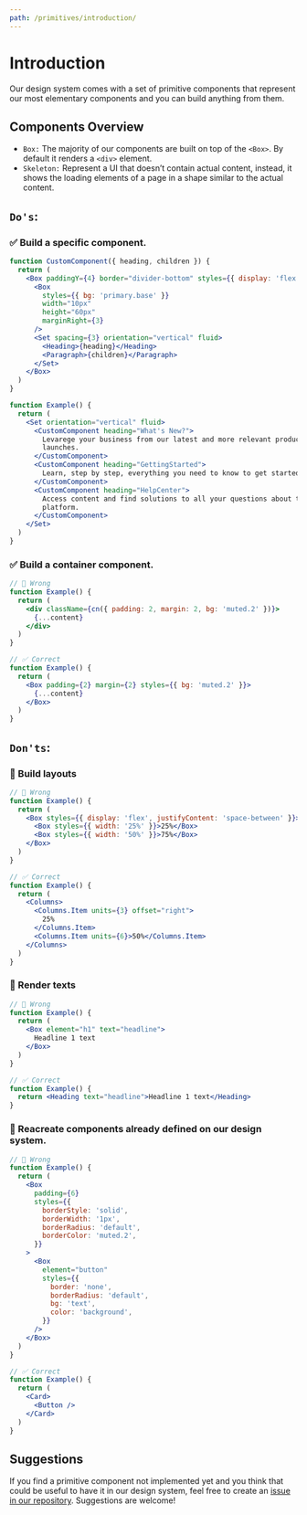 ```yaml
---
path: /primitives/introduction/
---
```


# Introduction

Our design system comes with a set of primitive components that represent our most elementary components and you can build anything from them.

## Components Overview

- `Box:` The majority of our components are built on top of the `<Box>`. By default it renders a `<div>` element.
- `Skeleton:` Represent a UI that doesn’t contain actual content, instead, it shows the loading elements of a page in a shape similar to the actual content.

## `Do's`:

### ✅ Build a specific component.

```jsx static
function CustomComponent({ heading, children }) {
  return (
    <Box paddingY={4} border="divider-bottom" styles={{ display: 'flex' }}>
      <Box
        styles={{ bg: 'primary.base' }}
        width="10px"
        height="60px"
        marginRight={3}
      />
      <Set spacing={3} orientation="vertical" fluid>
        <Heading>{heading}</Heading>
        <Paragraph>{children}</Paragraph>
      </Set>
    </Box>
  )
}

function Example() {
  return (
    <Set orientation="vertical" fluid>
      <CustomComponent heading="What's New?">
        Levarege your business from our latest and more relevant product
        launches.
      </CustomComponent>
      <CustomComponent heading="GettingStarted">
        Learn, step by step, everything you need to know to get started on VTEX.
      </CustomComponent>
      <CustomComponent heading="HelpCenter">
        Access content and find solutions to all your questions about the
        platform.
      </CustomComponent>
    </Set>
  )
}
```

### ✅ Build a container component.

```jsx static
// 🚫 Wrong
function Example() {
  return (
    <div className={cn({ padding: 2, margin: 2, bg: 'muted.2' })}>
      {...content}
    </div>
  )
}

// ✅ Correct
function Example() {
  return (
    <Box padding={2} margin={2} styles={{ bg: 'muted.2' }}>
      {...content}
    </Box>
  )
}
```

## `Don'ts`:

### 🚫 Build layouts

```jsx static
// 🚫 Wrong
function Example() {
  return (
    <Box styles={{ display: 'flex', justifyContent: 'space-between' }}>
      <Box styles={{ width: '25%' }}>25%</Box>
      <Box styles={{ width: '50%' }}>75%</Box>
    </Box>
  )
}

// ✅ Correct
function Example() {
  return (
    <Columns>
      <Columns.Item units={3} offset="right">
        25%
      </Columns.Item>
      <Columns.Item units={6}>50%</Columns.Item>
    </Columns>
  )
}
```

### 🚫 Render texts

```jsx static
// 🚫 Wrong
function Example() {
  return (
    <Box element="h1" text="headline">
      Headline 1 text
    </Box>
  )
}

// ✅ Correct
function Example() {
  return <Heading text="headline">Headline 1 text</Heading>
}
```

### 🚫 Reacreate components already defined on our design system.

```jsx static
// 🚫 Wrong
function Example() {
  return (
    <Box
      padding={6}
      styles={{
        borderStyle: 'solid',
        borderWidth: '1px',
        borderRadius: 'default',
        borderColor: 'muted.2',
      }}
    >
      <Box
        element="button"
        styles={{
          border: 'none',
          borderRadius: 'default',
          bg: 'text',
          color: 'background',
        }}
      />
    </Box>
  )
}

// ✅ Correct
function Example() {
  return (
    <Card>
      <Button />
    </Card>
  )
}
```

## Suggestions

If you find a primitive component not implemented yet and you think that could be useful to have it in our design system, feel free to create an [issue in our repository](https://github.com/vtex/onda/issues/new/choose). Suggestions are welcome!
